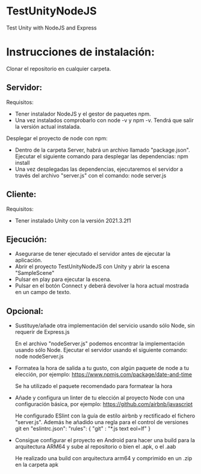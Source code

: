 # TestUnityNodeJS

Test Unity with NodeJS and Express

# Instrucciones de instalación:

Clonar el repositorio en cualquier carpeta.

## Servidor:

Requisitos:

- Tener instalador NodeJS y el gestor de paquetes npm.
- Una vez instalados comprobarlo con node -v y npm -v. Tendrá que salir la versión actual instalada.

Desplegar el proyecto de node con npm:

- Dentro de la carpeta Server, habrá un archivo llamado "package.json". Ejecutar el siguiente comando para desplegar las dependencias:
  npm install
- Una vez desplegadas las dependencias, ejecutaremos el servidor a través del archivo "server.js" con el comando:
  node server.js

## Cliente:

Requisitos:

- Tener instalado Unity con la versión 2021.3.2f1

## Ejecución:

- Asegurarse de tener ejecutado el servidor antes de ejecutar la aplicación.
- Abrir el proyecto TestUnityNodeJS con Unity y abrir la escena "SampleScene"
- Pulsar en play para ejecutar la escena.
- Pulsar en el botón Connect y deberá devolver la hora actual mostrada en un campo de texto.

## Opcional:

- Sustituye/añade otra implementación del servicio usando sólo Node, sin requerir de Express.js

  En el archivo "nodeServer.js" podemos encontrar la implementación usando sólo Node. Ejecutar el servidor usando el siguiente comando:
  node nodeServer.js

- Formatea la hora de salida a tu gusto, con algún paquete de node a tu elección, por ejemplo: https://www.npmjs.com/package/date-and-time

  Se ha utilizado el paquete recomendado para formatear la hora

- Añade y configura un linter de tu elección al proyecto Node con una configuración básica, por ejemplo: https://github.com/airbnb/javascript

  He configurado ESlint con la guía de estilo airbnb y rectificado el fichero "server.js". Además he añadido una regla para el control de versiones git en "eslintrc.json":
  "rules": {
  	"git" : "\*.js text eol=lf"
  }

- Consigue configurar el proyecto en Android para hacer una build para la arquitectura
  ARM64 y sube al repositorio o bien el .apk, o el .aab

  He realizado una build con arquitectura arm64 y comprimido en un .zip en la carpeta apk

